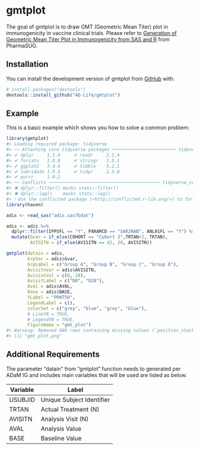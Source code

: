 
<!-- README.md is generated from README.Rmd. Please edit that file -->

# gmtplot

<!-- badges: start -->
<!-- badges: end -->

The goal of gmtplot is to draw GMT (Geometric Mean Titer) plot in
immunogenicity in vaccine clinical trials. Please refer to [Generation
of Geometric Mean Titer Plot in Immunogenicity from SAS and
R](https://www.lexjansen.com/pharmasug-cn/2023/CC/Pharmasug-China-2023-CC115.pdf)
from PharmaSUG.

## Installation

You can install the development version of gmtplot from
[GitHub](https://github.com/) with:

``` r
# install.packages("devtools")
devtools::install_github("AQ-Life/gmtplot")
```

## Example

This is a basic example which shows you how to solve a common problem:

``` r
library(gmtplot)
#> Loading required package: tidyverse
#> ── Attaching core tidyverse packages ──────────────────────── tidyverse 2.0.0 ──
#> ✔ dplyr     1.1.4     ✔ readr     2.1.4
#> ✔ forcats   1.0.0     ✔ stringr   1.5.1
#> ✔ ggplot2   3.4.4     ✔ tibble    3.2.1
#> ✔ lubridate 1.9.3     ✔ tidyr     1.3.0
#> ✔ purrr     1.0.2     
#> ── Conflicts ────────────────────────────────────────── tidyverse_conflicts() ──
#> ✖ dplyr::filter() masks stats::filter()
#> ✖ dplyr::lag()    masks stats::lag()
#> ℹ Use the conflicted package (<http://conflicted.r-lib.org/>) to force all conflicts to become errors
library(haven)

adis <- read_sas("adis.sas7bdat")

adis <- adis %>% 
  dplyr::filter(IPPSFL == "Y", PARAMCD == "SAR2NAB", ANL01FL == "Y") %>% 
  mutate(Gvar = if_else(COHORT == "Cohort 2",TRTAN+2, TRTAN),
         AVISITN = if_else(AVISITN == 42, 28, AVISITN))

gmtplot(datain = adis,
        GrpVar = adis$Gvar,
        GrpLabel = c("Group A", "Group B", "Group C", "Group D"),
        AvisitnVar = adis$AVISITN,
        AvisintVal = c(0, 28),
        AvisitLabel = c("D0", "D28"),
        Aval = adis$AVAL,
        Base = adis$BASE,
        YLabel = "PRNT50",
        LegendLabel = c(),
        colorSet = c("grey", "blue", "grey", "blue"),
        # LineYN = TRUE,
        # LegendYN = TRUE,
        FigureName = "gmt_plot")
#> Warning: Removed 686 rows containing missing values (`position_stack()`).
#> [1] "gmt_plot.png"
```

## Additional Requirements

The parameter “datain” from “gmtplot” function needs to generated per
ADaM IG and includes main variables that will be used are listed as
below.

| Variable | Label                     |
|----------|---------------------------|
| USUBJID  | Unique Subject Identifier |
| TRTAN    | Actual Treatment (N)      |
| AVISITN  | Analysis Visit (N)        |
| AVAL     | Analysis Value            |
| BASE     | Baseline Value            |
